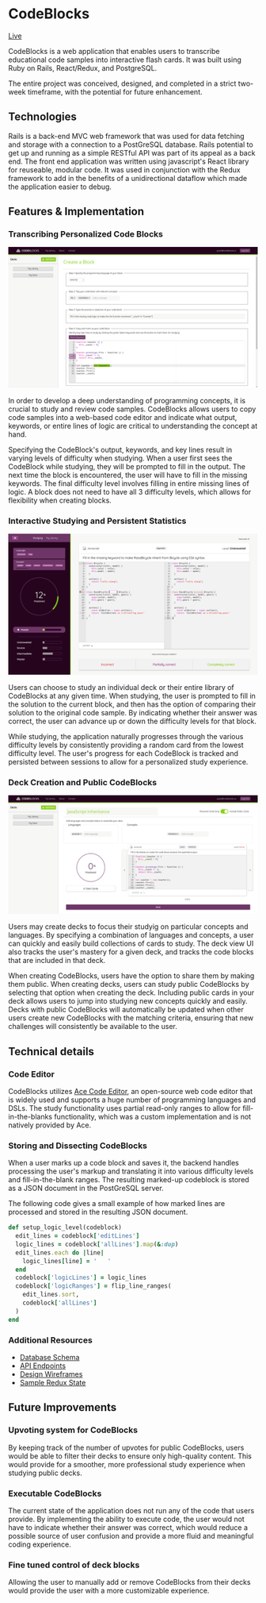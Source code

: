 # CodeBlocks
[Live](https://code-blocks.herokuapp.com/)

CodeBlocks is a web application that enables users to transcribe educational code samples into interactive flash cards. It was built using Ruby on Rails, React/Redux, and PostgreSQL.

The entire project was conceived, designed, and completed in a strict two-week timeframe, with the potential for future enhancement.

## Technologies
Rails is a back-end MVC web framework that was used for data fetching and storage with a connection to a PostGreSQL database. Rails potential to get up and running as a simple RESTful API was part of its appeal as a back end. The front end application was written using javascript's React library for reuseable, modular code. It was used in conjunction with the Redux framework to add in the benefits of a unidirectional dataflow which made the application easier to debug.

## Features & Implementation
### Transcribing Personalized Code Blocks

![CodeBlock Creation](docs/screenshots/block_creation.png)

In order to develop a deep understanding of programming concepts, it is crucial to study and review code samples. CodeBlocks allows users to copy code samples into a web-based code editor and indicate what output, keywords, or entire lines of logic are critical to understanding the concept at hand.

Specifying the CodeBlock's output, keywords, and key lines result in varying levels of difficulty when studying. When a user first sees the CodeBlock while studying, they will be prompted to fill in the output. The next time the block is encountered, the user will have to fill in the missing keywords. The final difficulty level involves filling in entire missing lines of logic. A block does not need to have all 3 difficulty levels, which allows for flexibility when creating blocks.

### Interactive Studying and Persistent Statistics

![Study Layout](docs/screenshots/study_screen.png)

Users can choose to study an individual deck or their entire library of CodeBlocks at any given time. When studying, the user is prompted to fill in the solution to the current block, and then has the option of comparing their solution to the original code sample. By indicating whether their answer was correct, the user can advance up or down the difficulty levels for that block.

While studying, the application naturally progresses through the various difficulty levels by consistently providing a random card from the lowest difficulty level. The user's progress for each CodeBlock is tracked and persisted between sessions to allow for a personalized study experience.

### Deck Creation and Public CodeBlocks

![Deck Creation](docs/screenshots/deck_creation.png)

Users may create decks to focus their studyig on particular concepts and languages. By specifying a combination of languages and concepts, a user can quickly and easily build collections of cards to study. The deck view UI also tracks the user's mastery for a given deck, and tracks the code blocks that are included in that deck.

When creating CodeBlocks, users have the option to share them by making them public. When creating decks, users can study public CodeBlocks by selecting that option when creating the deck. Including public cards in your deck allows users to jump into studying new concepts quickly and easily. Decks with public CodeBlocks will automatically be updated when other users create new CodeBlocks with the matching criteria, ensuring that new challenges will consistently be available to the user.

## Technical details
### Code Editor
CodeBlocks utilizes [Ace Code Editor](https://ace.c9.io/), an open-source web code editor that is widely used and supports a huge number of programming languages and DSLs. The study functionality uses partial read-only ranges to allow for fill-in-the-blanks functionality, which was a custom implementation and is not natively provided by Ace.

### Storing and Dissecting CodeBlocks
When a user marks up a code block and saves it, the backend handles processing the user's markup and translating it into various difficulty levels and fill-in-the-blank ranges. The resulting marked-up codeblock is stored as a JSON document in the PostGreSQL server.

The following code gives a small example of how marked lines are processed and stored in the resulting JSON document.
````````Ruby
def setup_logic_level(codeblock)
  edit_lines = codeblock['editLines']
  logic_lines = codeblock['allLines'].map(&:dup)
  edit_lines.each do |line|
    logic_lines[line] = '   '
  end
  codeblock['logicLines'] = logic_lines
  codeblock['logicRanges'] = flip_line_ranges(
    edit_lines.sort,
    codeblock['allLines']
  )
end
````````

### Additional Resources

* [Database Schema](docs/schema.md)
* [API Endpoints](docs/api-endpoints.md)
* [Design Wireframes](docs/wireframes)
* [Sample Redux State](docs/sample-state.js)

## Future Improvements
### Upvoting system for CodeBlocks
By keeping track of the number of upvotes for public CodeBlocks, users would be able to filter their decks to ensure only high-quality content. This would provide for a smoother, more professional study experience when studying public decks.
### Executable CodeBlocks
The current state of the application does not run any of the code that users provide. By implementing the ability to execute code, the user would not have to indicate whether their answer was correct, which would reduce a possible source of user confusion and provide a more fluid and meaningful coding experience.
### Fine tuned control of deck blocks
Allowing the user to manually add or remove CodeBlocks from their decks would provide the user with a more customizable experience.
